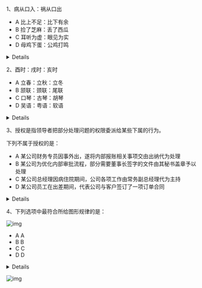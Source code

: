1、病从口入：祸从口出

- A 比上不足：比下有余
- B 捡了芝麻：丢了西瓜
- C 耳听为虚：眼见为实
- D 母鸡下蛋：公鸡打鸣

<details>
    <p>题目类型：类比推理</p>
    <p>我的答案：A</p>
    <p>我的理解：没有弄清楚题目上两个词语的逻辑关系。</p>
    <p>正确答案：C</p>
    <p>解析：第一步：判断题干词语间逻辑关系。</p>
    <p>病从口入指许多疾病是由于吃了不洁净的东西或饮食不规律引起的；祸从口出指说话不谨慎会招致灾祸，二者没有语义关系，考虑成语拆分，“病”和“祸”是并列关系，“入”和“出”是反义关系。</p>
    <p>第二步：判断选项词语间逻辑关系。</p>
    <p>A项：“比”和“比”是同义关系，“足”和“余”不是反义关系，与题干逻辑关系不一致，排除；</p>
    <p>B项：“捡”和“丢”是反义关系，“麻”和“瓜”不是反义关系，与题干逻辑关系不一致，排除；</p>
    <p>C项：“耳”和“眼”是并列关系，“虚”和“实”是反义关系，与题干逻辑关系一致，当选；</p>
    <p>D项：“母”和“公”是并列关系，“蛋”和“鸣”不是反义关系，与题干逻辑关系不一致，排除。</p>
    <p>思路：当词语的语义关系不明显时，可以考虑将成语拆分。</p>
</details>

2、酉时：戌时：亥时

- A 立春：立秋：立冬
- B 颔联：颈联：尾联
- C 口琴：古琴：胡琴
- D 吴语：粤语：软语

<details>
    <p>题目类型：类比推理</p>
    <p>我的答案：A</p>
    <p>我的理解：对题干上的三个词真的不是很了解，导致答案是乱选的，在做类比推理的时候经常会这样，需要积累</p>
    <p>
        正确答案：B
    </p>
    <p>解析：第一步：判断题干词语间逻辑关系。</p>
        <p>地支是中国古代天文学的符号，其包括：子、丑、寅、卯、辰、巳、午、未、申、酉、戌、亥，被称为“十二地支”。其中，酉时、戌时、亥时是“十二地支”中的三个，三者是并列关系，且三者在地支中排列紧密连续。</p>
        <p>第二步：判断选项词语间逻辑关系。</p>
        <p>A项：立春、立秋、立冬是我国二十四节气中的三个，三者是并列关系，但没有紧密相连，与题干逻辑关系不一致，排除；</p>
        <p>B项：律诗一共四联，一二句叫首联，三四句叫颔联，五六句叫颈联，七八句叫尾联。颔联、颈联、尾联分别是律诗的第二联、第三联、第四联，三者是并列关系，且在律诗中排列紧密连续，与题干逻辑关系一致，当选；</p>
        <p>C项：口琴、古琴、胡琴是三种不同的乐器，三者是并列关系，但三者在乐器中不存在排列关系，与题干逻辑关系不一致，排除；</p>
        <p>D项：吴语又称吴越语、江南话、江浙话，与粤语同为方言，二者是并列关系；软语指温和而委婉的话语，与前两者无关，与题干逻辑关系不一致，排除。</p>
</details>



3、授权是指领导者把部分处理问题的权限委派给某些下属的行为。

下列不属于授权的是：

- A 某公司财务专员因事外出，遂将内部报账相关事项交由出纳代为处理
- B 某公司为优化内部审批流程，部分需要董事长签字的文件由其秘书盖章予以处理
- C 某公司总经理因病住院期间，公司各项工作由常务副总经理代为主持
- D 某公司员工在出差期间，代表公司与客户签订了一项订单合同

<details>
    <p>题目类型：定义判断</p>
    <p>我的答案：D</p>
    <p>我的理解：D选项中代表公司，公司不属于领导者，所以选择了D</p>
    <p>正确答案：A</p>
    <p>解析：第一步：找出定义关键词。“领导者把部分处理问题的权限委派给某些下属”。</p>
        <p>第二步：逐一分析选项。</p>
<p>A项：财务专员将内部报账相关事项交给出纳，财务泛指财务活动和财务关系，财务专员不是出纳的领导，不符合“领导者把部分处理问题的权限委派给某些下属”，不符合定义，当选；</p>
    <p>B项：董事长将需要董事长签字的文件交给秘书，董事长是秘书的领导，符合“领导者把部分处理问题的权限委派给某些下属”，符合定义，排除；</p>
<p>C项：总经理将各项工作交给常务副总经理，总经理是常务副总经理的领导，符合“领导者把部分处理问题的权限委派给某些下属”，符合定义，排除；</p>
    <p>D项：员工代表公司签订合同，签订合同的权利一般是公司领导的，所以<font color=red>可能是领导把代表公司签订合同的权利委派给了该员工</font>，符合“领导者把部分处理问题的权限委派给某些下属”，符合定义，排除。</p>
<p>本题为选非题，故正确答案为A。</p>
</details>

4、下列选项中最符合所给图形规律的是：

![img](F:\git资料\Learning-summary\Picture\gwy\11111)

- A A
- B B
- C C
- D D

<details>
    <p>元素组成相同，优先考虑位置规律。观察发现，题干的小六边形不是常规的直线走，故考虑内外分开看。如下图所示，图形的小六边形可以分为内外两圈以及中心位置的一块空白，外圈小六边形绕着外圈依次顺时针移动三格；内圈小六边形绕着内圈依次逆时针移动两格；中心位置一直保持空白，对应D项。</p>
</details>

![img](F:\git资料\Learning-summary\Picture\gwy\11112)

